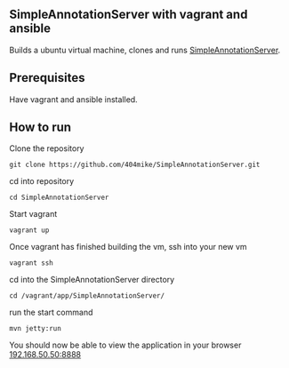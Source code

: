 ## SimpleAnnotationServer with vagrant and ansible

Builds a ubuntu virtual machine, clones and runs [SimpleAnnotationServer](https://github.com/glenrobson/SimpleAnnotationServer).

Prerequisites
-------------

Have vagrant and ansible installed.

How to run
----------

Clone the repository

`git clone https://github.com/404mike/SimpleAnnotationServer.git`

cd into repository

`cd SimpleAnnotationServer`

Start vagrant

`vagrant up`

Once vagrant has finished building the vm, ssh into your new vm

`vagrant ssh`

cd into the SimpleAnnotationServer directory

`cd /vagrant/app/SimpleAnnotationServer/`

run the start command

`mvn jetty:run`

You should now be able to view the application in your browser [192.168.50.50:8888](http://192.168.50.50:8888)
